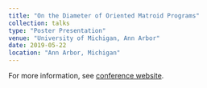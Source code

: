 ```yaml
---
title: "On the Diameter of Oriented Matroid Programs"
collection: talks
type: "Poster Presentation"
venue: "University of Michigan, Ann Arbor"
date: 2019-05-22
location: "Ann Arbor, Michigan"
---
```

For more information, see [conference website](http://websites.umich.edu/~ipco2019conf/).
